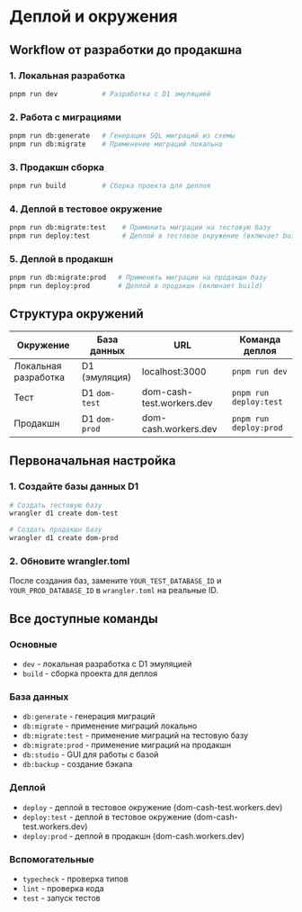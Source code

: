 # Деплой и окружения

## Workflow от разработки до продакшна

### 1. Локальная разработка
```bash
pnpm run dev           # Разработка с D1 эмуляцией
```

### 2. Работа с миграциями
```bash
pnpm run db:generate   # Генерация SQL миграций из схемы
pnpm run db:migrate    # Применение миграций локально
```

### 3. Продакшн сборка
```bash
pnpm run build         # Сборка проекта для деплоя
```

### 4. Деплой в тестовое окружение
```bash
pnpm run db:migrate:test    # Применить миграции на тестовую базу
pnpm run deploy:test        # Деплой в тестовое окружение (включает build)
```

### 5. Деплой в продакшн
```bash
pnpm run db:migrate:prod   # Применить миграции на продакшн базу
pnpm run deploy:prod       # Деплой в продакшн (включает build)
```

## Структура окружений

| Окружение | База данных | URL | Команда деплоя |
|-----------|-------------|-----|----------------|
| Локальная разработка | D1 (эмуляция) | localhost:3000 | `pnpm run dev` |
| Тест | D1 `dom-test` | dom-cash-test.workers.dev | `pnpm run deploy:test` |
| Продакшн | D1 `dom-prod` | dom-cash.workers.dev | `pnpm run deploy:prod` |

## Первоначальная настройка

### 1. Создайте базы данных D1

```bash
# Создать тестовую базу
wrangler d1 create dom-test

# Создать продакшн базу
wrangler d1 create dom-prod
```

### 2. Обновите wrangler.toml

После создания баз, замените `YOUR_TEST_DATABASE_ID` и `YOUR_PROD_DATABASE_ID` в `wrangler.toml` на реальные ID.

## Все доступные команды

### Основные
- `dev` - локальная разработка с D1 эмуляцией
- `build` - сборка проекта для деплоя

### База данных
- `db:generate` - генерация миграций
- `db:migrate` - применение миграций локально
- `db:migrate:test` - применение миграций на тестовую базу
- `db:migrate:prod` - применение миграций на продакшн
- `db:studio` - GUI для работы с базой
- `db:backup` - создание бэкапа

### Деплой
- `deploy` - деплой в тестовое окружение (dom-cash-test.workers.dev)
- `deploy:test` - деплой в тестовое окружение (dom-cash-test.workers.dev)
- `deploy:prod` - деплой в продакшн (dom-cash.workers.dev)

### Вспомогательные
- `typecheck` - проверка типов
- `lint` - проверка кода
- `test` - запуск тестов